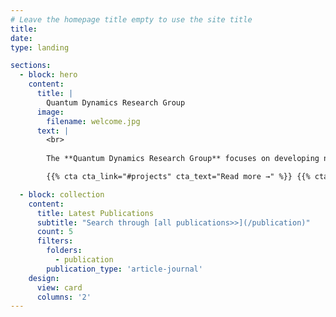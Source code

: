 ```yaml
---
# Leave the homepage title empty to use the site title
title:
date: 
type: landing

sections:
  - block: hero
    content:
      title: |
        Quantum Dynamics Research Group
      image:
        filename: welcome.jpg
      text: |
        <br>
         
        The **Quantum Dynamics Research Group** focuses on developing novel computational approaches to **simulating non-equilibrium dynamics of quantum systems in the condensed phase**, overcoming the *curse of dimensionality*.

        {{% cta cta_link="#projects" cta_text="Read more →" %}} {{% cta cta_link="./people/" cta_text="Meet the team →" %}} {{% cta cta_link="https://github.com/amartyabose/QuantumDynamics.jl" cta_text="Software →" %}}

  - block: collection
    content:
      title: Latest Publications
      subtitle: "Search through [all publications>>](/publication)"
      count: 5
      filters:
        folders:
          - publication
        publication_type: 'article-journal'
    design:
      view: card
      columns: '2'
---
```

